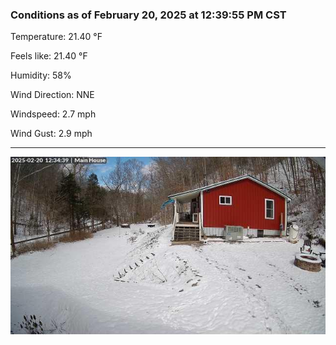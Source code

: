 ### Conditions as of February 20, 2025 at 12:39:55 PM CST 

Temperature: 21.40 &deg;F

Feels like: 21.40 &deg;F

Humidity: 58%

Wind Direction: NNE

Windspeed: 2.7 mph

Wind Gust: 2.9 mph

---

<img src="./images/latest.jpeg"/>


